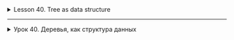 <details>
<summary>Lesson 40. Tree as data structure</summary>

# Lesson 40. Tree as data structure

## Introduction

A tree is a popular data structure that is nonlinear in nature. Unlike other data structures like arrays, stacks,
queues, and linked lists, which are linear, a tree is a hierarchical structure. The order of the tree is not important.
A tree consists of nodes and 2 pointers. These two pointers are the left child and the right child elements of the
parent node.

1. **Root** of the Tree - This is the topmost node of the tree, which doesn't have a parent node. Every tree has only
   one root node.

2. **Edge** Acts as the connecting link between the parent node and the child node.

3. **Node** that has no child elements is called a leaf node. This is the last node in the tree. A tree can have
   multiple leaf nodes.

4. **Subtree of a Node** - This is a tree considering this particular node as the root node.

5. **Depth of a Node** - This is the distance from the root node to this particular node.

6. **Height of a Node** - This is the distance from this node to the deepest node of this subtree.

7. **Height of the Tree** - This is the maximum height of any node. It is the same as the height of the root node.

## Why Use Trees?

1. One reason to use trees might be because you want to store information that naturally forms a hierarchy. For example,
   a computer's file system.

2. Trees (with some sorting, like BST) provide moderate access/search (faster than Linked Lists and slower than arrays).

3. Trees offer moderate insertion/deletion (faster than arrays and slower than unordered linked lists).

4. Like linked lists and unlike arrays, trees don’t have an upper limit on the number of nodes as nodes are linked using
   pointers.

## The main applications of trees include:

- Working with hierarchical data.
- Simplifying the search for information (see tree traversal).
- Managing sorted lists of data.
- As a workflow for compositing digital images for visual effects.
- Router algorithms.
- Multistage decision-making (see business chess).

### Properties of a Binary Tree

- The maximum number of nodes at level \( l \) of a binary tree is \( 2^l \). Here, a level is the number of nodes on
  the path from the root to the node (including the root and the node). The level of the root is 0.

- The maximum number of nodes in a binary tree of height \( h \) is \( 2^h - 1 \). Here, the height of the tree is the
  maximum number of nodes on the path from the root to a leaf. The height of a tree with one node is considered to be 1.

- In a binary tree with \( N \) nodes, the minimum possible height or the minimum number of levels is \( \log_2 (
  N+1) \).

- A binary tree with \( L \) leaves has at least \( \lceil \log_2 L \rceil + 1 \) levels.

- In a binary tree where each node has either 0 or 2 children, the number of leaf nodes is always one more than the
  number of nodes with two children.

- In a non-empty binary tree, if \( n \) is the total number of nodes, and \( e \) is the total number of edges, then \(
  e = n - 1 \).

### Types of Binary Tree

#### Full (Complete) Binary Tree

This is a special type of binary tree where every parent/internal node has either two child nodes or none. It is also
known as a proper binary tree.

```plaintext
               18                      18                      18
           /       \                 /    \                 /     \
         15         30             15     20              40       30
        /  \        /  \          /  \                            /  \
      40    50    100   40      40    50                        100   40
                              /   \
                             30   50
```

### Complete Binary Tree

A binary tree is considered a Complete Binary Tree if all levels are fully filled, except possibly for the last level,
and the keys on the last level are left as far as possible.

A complete binary tree is similar to a full binary tree but with two main differences:

- Each level must be fully filled.
- All leaf elements must lean to the left. The last leaf element may not have a right sibling, meaning a complete binary
  tree doesn't necessarily have to be a full binary tree.

```plaintext
               18
           /       \
         15         30
        /  \        /  \
      40    50    100   40
```

### Balanced Binary Tree

A binary tree is considered balanced if its height is \( O(\log n) \), where \( n \) is the number of nodes. For
example, AVL trees maintain a height of \( O(\log n) \) by ensuring that the difference between the heights of the left
and right subtrees does not exceed 1. Red-black trees maintain a height of \( O(\log n) \) by ensuring that the number
of black nodes on every path from the root to the leaf is the same, and there are no adjacent red nodes. Balanced binary
search trees are good in terms of performance as they provide \( O(\log n) \) time for search, insert, and delete
operations. AVL is an acronym formed from the first letters of its Soviet inventors Adelson-Velsky and Landis.

```plaintext
                              76
                    /                   \
                   3                   108
              /         \             /     \
             1          -13          15     205
           /   \                          /    \
          5      5                      205     205
          
          
          
      10                                           10
      /                                             \
    20                                               20
    /                                                 \
  30                                                   30
  /                                                     \
 40                                                      40
Двоичное дерево с наклоном влево                Двоичное дерево с наклоном вправо
```

### Red-Black Tree

Red-Black Tree (RB tree) is a type of self-balancing binary search tree that guarantees logarithmic growth in the height
of the tree with the number of nodes and allows for fast execution of basic search tree operations: addition, deletion,
and node search. Balance is achieved by introducing an additional attribute to the node of the tree—“color.” This
attribute can take one of two possible values—"black" or "red." Red-Black trees are used for organizing comparable data,
such as text fragments or numbers. Leaf nodes of Red-Black trees do not contain data, thus eliminating the need for
memory allocation—a null pointer in the parent node as a pointer to the offspring is sufficient. However, in some
implementations, explicit leaf nodes may be used for algorithmic simplicity. Examples include TreeMap, TreeSet.

```plaintext
                              13
                    /                   \
                   8                     17
              /         \         /            \
             1          11       15            25
          /     \     /    \    /  \        /       \
        null     6  null  null null null  22        27
               /   \                    /   \      /   \
             null  null             null  null   null  null
```

|              | Average  | Worst Case |
|--------------|----------|------------|
| Memory Usage | O(n)     | O(n)       |
| Search       | O(log n) | O(log n)   |
| Insertion    | O(log n) | O(log n)   |
| Deletion     | O(log n) | O(log n)   |

## B-tree

A B-tree (pronounced as "Bee-tree" in English) is a data structure, a search tree. From the perspective of its external
logical representation, it's a balanced and highly branching tree. It is often used for storing data in external memory.
The B-tree structure is utilized for organizing indexes in many modern databases.

```plaintext
                    [17, 35]
            /          |          \
      [5, 11]         [22]        [41, 50]
     /    |   \      /    \      /     |     \
 [2, 3] [7, 9] [12] [18, 21] [36] [40] [44, 48]

```

</details>

------------

<details>
<summary>Урок 40. Деревья, как структура данных</summary>

# Урок 40. Деревья, как структура данных

## Введение

Дерево — это популярная структура данных, нелинейная по своей природе. В отличие от других структур данных, таких как
массив, стек, очередь и связанный список, которые имеют линейный характер, дерево представляет собой иерархическую
структуру. Информация о порядке дерева не важна. Дерево содержит узлы и 2 указателя. Эти два указателя являются левым
дочерним и правым дочерними элементами родительского узла.

1. **Корень дерева** — это самый верхний узел дерева, у которого нет родительского узла. В каждом дереве есть только
   один корневой узел.

2. **Ребро выступает** в качестве связующего звена между родительским узлом и дочерним узлом.

3. **Узел**, у которого нет дочерних элементов, называется листовым узлом. Это последний узел дерева. В дереве может
   быть несколько листовых узлов.

4. **Поддерево узла** — это дерево, рассматривающее этот конкретный узел как корневой узел.

5. **Глубина узла** — это расстояние от корневого узла до этого конкретного узла.

6. **Высота узла** — это расстояние от этого узла до самого глубокого узла этого поддерева.

7. **Высота дерева** — это максимальная высота любого узла. Это то же самое, что и высота корневого узла.

## Зачем использовать деревья?

1. **Одна из причин использования деревьев** может заключаться в том, что вы хотите хранить информацию, которая
   естественным образом образует иерархию. Например, файловая система на компьютере.
2. **Деревья (с некоторым упорядочением, например, BST)** обеспечивают умеренный доступ/поиск (быстрее, чем связанный
   список, и медленнее, чем массивы).
3. **Деревья обеспечивают умеренную вставку/удаление** (быстрее, чем массивы, и медленнее, чем неупорядоченные связанные
   списки).
4. **Подобно связанным спискам и в отличие от массивов**, деревья не имеют верхнего предела количества узлов, поскольку
   узлы связаны с помощью указателей.

### К основным сферам применения деревьев относятся:

- Работа с иерархическими данными.
- Упростите поиск информации (см. обход дерева).
- Управление отсортированными списками данных.
- В качестве рабочего процесса для компоновки цифровых изображений для визуальных эффектов.
- Алгоритмы маршрутизатора.
- Форма многоступенчатого принятия решений (см. деловые шахматы).

## Свойства бинарного дерева

1. **Максимальное количество узлов на уровне l** бинарного дерева равно \(2^l\). Здесь уровень — это количество узлов на
   пути от корня к узлу (включая корень и узел). Уровень корня равен 0.
2. **Максимальное количество узлов в бинарном дереве высоты 'h'** равно \(2^h - 1\). Здесь высота дерева — это
   максимальное количество узлов на пути от корня до листа. Высота дерева с одним узлом считается равной 1.
3. **В двоичном дереве с N узлами минимально возможная высота** или минимальное количество уровней составляет \(
   \log_2 (N+1) \).
4. **Двоичное дерево с L листьями** имеет не менее \( \lceil \log_2 L \rceil + 1 \) уровней.
5. **В двоичном дереве, где каждый узел имеет 0 или 2 дочерних элемента,** количество листовых узлов всегда на один
   больше, чем узлов с двумя дочерними элементами.
6. **В непустом бинарном дереве,** если \( n \) — общее количество узлов, а \( e \) — общее количество ребер, то \( e =
   n-1 \).

## Типы бинарного дерева

### Полное (Full) бинарное дерево

Это особый тип бинарного дерева, в котором каждый родительский узел/внутренний узел имеет либо двух дочерних элементов,
либо ни одного. Он также известен как правильное бинарное дерево.

```plaintext
               18                      18                      18
           /       \                 /    \                 /     \
         15         30             15     20              40       30
        /  \        /  \          /  \                            /  \
      40    50    100   40      40    50                        100   40
                              /   \
                             30   50
```

## Заполненное двоичное дерево

Двоичное дерево является заполненным (Complete) двоичным деревом, если все уровни полностью заполнены, за исключением,
возможно, последнего уровня, а на последнем уровне все ключи оставлены максимально возможным образом.

Заполненное бинарное дерево похоже на полное бинарное дерево, но с двумя основными отличиями:

Каждый уровень должен быть полностью заполнен.
Все элементы листа должны наклоняться влево.
У последнего листового элемента может не быть правильного родственного элемента, т. е. заполненное бинарное дерево не
обязательно должно быть полным бинарным деревом.

```plaintext
               18
           /       \
         15         30
        /  \        /  \
      40    50    100   40
```

## Сбалансированное двоичное дерево.

Двоичное дерево является сбалансированным, если высота дерева равна O (Log n), где n — количество узлов. Например,
дерево AVL поддерживает высоту O(Log n), следя за тем, чтобы разница между высотами левого и правого поддеревьев не
превышала 1. Красно-черные деревья поддерживают высоту O(Log n), следя за тем, чтобы число черных узлов на
каждом пути от корня к листу одинаково, и нет соседних красных узлов. Сбалансированные деревья двоичного поиска хороши
с точки зрения производительности, поскольку они обеспечивают время O (log n) для поиска, вставки и удаления.
АВЛ — аббревиатура, образованная первыми буквами создателей (советских учёных) Адельсон-Вельского Георгия Максимовича
и Ландиса Евгения Михайловича.

```plaintext
                              76
                    /                   \
                   3                   108
              /         \             /     \
             1          -13          15     205
           /   \                          /    \
          5      5                      205     205
          
          
          
      10                                           10
      /                                             \
    20                                               20
    /                                                 \
  30                                                   30
  /                                                     \
 40                                                      40
Двоичное дерево с наклоном влево                Двоичное дерево с наклоном вправо
```

## Красно-чёрное дерево

Красно-чёрное дерево (англ. red-black tree, RB tree) — один из видов самобалансирующихся двоичных деревьев поиска,
гарантирующих логарифмический рост высоты дерева от числа узлов и позволяющее быстро выполнять основные операции дерева
поиска: добавление, удаление и поиск узла. Сбалансированность достигается за счёт введения дополнительного атрибута узла
дерева — «цвета». Этот атрибут может принимать одно из двух возможных значений — «чёрный» или «красный».
Красно-чёрное дерево используется для организации сравнимых данных, таких как фрагменты текста или числа. Листовые узлы
красно-чёрных деревьев не содержат данных, благодаря чему не требуют выделения памяти — достаточно записать в
узле-предке в качестве указателя на потомка нулевой указатель. Однако в некоторых реализациях для упрощения алгоритма
могут использоваться явные листовые узлы.
Пример TreeMap, TreeSet

![img_10.png](images/img_10.png)

```plaintext
                              13
                    /                   \
                   8                     17
              /         \         /            \
             1          11       15            25
          /     \     /    \    /  \        /       \
        null     6  null  null null null  22        27
               /   \                    /   \      /   \
             null  null             null  null   null  null
```

|               | В среднем | В худшем случае |
|---------------|-----------|-----------------|
| Расход памяти | O(n)      | O(n)            |
| Поиск         | O(log n)  | O(log n)        |
| Вставка       | O(log n)  | O(log n)        |
| Удаление      | O(log n)  | O(log n)        |

## B-дерево

B-дерево (произносится как Би-дерево) — структура данных, дерево поиска. С точки зрения внешнего логического
представления — сбалансированное, сильно ветвистое дерево. Часто используется для хранения данных во внешней памяти.
Структура B-дерева применяется для организации индексов во многих современных СУБД.

```plaintext
                    [17, 35]
            /          |          \
      [5, 11]         [22]        [41, 50]
     /    |   \      /    \      /     |     \
 [2, 3] [7, 9] [12] [18, 21] [36] [40] [44, 48]

```

## Применение:

Деревья используются во многих аспектах программирования:

 - **Структура файловой системы:** Где каталоги и файлы представлены в виде дерева.
 - **Базы данных:** Деревья (например, B-деревья) используются для индексации для ускорения поиска.
 - **Парсинг языков программирования:** Абстрактные синтаксические деревья используются для анализа и выполнения кода.
 - **Игровые движки:** Для управления сценами и объектами.
 - **Алгоритмы поиска и сортировки:** Бинарные поисковые деревья, AVL деревья, красно-черные деревья и т.д.

## Фракталы и Деревья

Фрактал - это сложная структура, которая может быть разделена на части, каждая из которых является уменьшенной копией
целого. Это понятие тесно связано с рекурсивной природой деревьев.

![img_9.png](images/img_9.png)

### Применение Фракталов

 - **Визуализация данных:** Фрактальная геометрия используется для создания более интуитивно понятных и информативных
визуализаций больших наборов данных.
 - **Компьютерная графика:** Для создания сложных и реалистичных изображений природы (например, деревьев, гор, облаков).
 - **Оптимизация алгоритмов:** Фрактальные алгоритмы могут применяться в алгоритмах поиска и оптимизации.
 - **Криптография:** Некоторые алгоритмы шифрования используют фрактальную математику.
 - **Игровые и симуляционные системы:** Для создания реалистичных ландшафтов и сред.

### Переход от Деревьев к Фракталам

Деревья в программировании могут служить основой для понимания фрактальных структур. Оба этих понятия используют
рекурсивные методы для решения задач или представления данных. Фракталы, такие как фрактальное дерево Пифагора или
множество Мандельброта, демонстрируют, как простая рекурсивная формула может создавать сложные и красивые структуры,
напоминающие деревья.

# Граф
![img_11.png](images/img_11.png)

</details>


